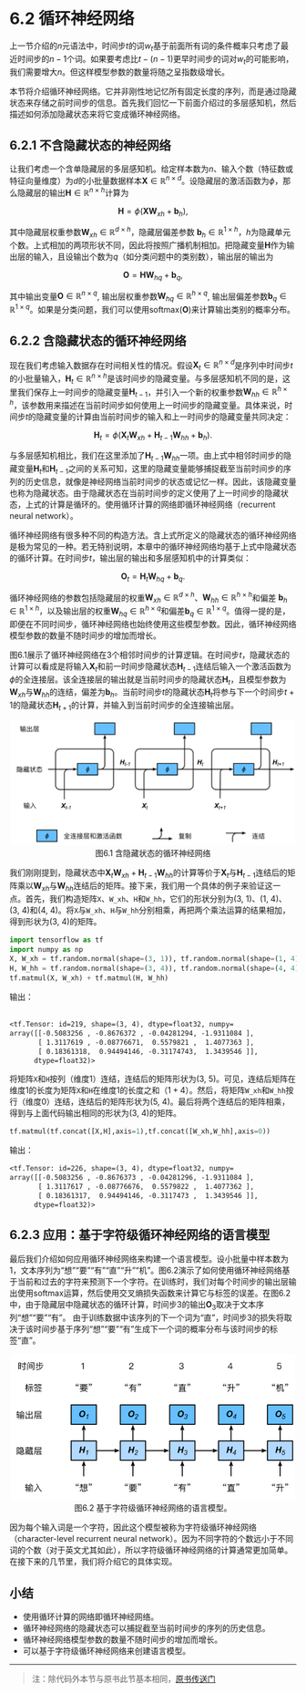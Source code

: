 # 6.2 循环神经网络

上一节介绍的$n$元语法中，时间步$t$的词$w_t$基于前面所有词的条件概率只考虑了最近时间步的$n-1$个词。如果要考虑比$t-(n-1)$更早时间步的词对$w_t$的可能影响，我们需要增大$n$。但这样模型参数的数量将随之呈指数级增长。

本节将介绍循环神经网络。它并非刚性地记忆所有固定长度的序列，而是通过隐藏状态来存储之前时间步的信息。首先我们回忆一下前面介绍过的多层感知机，然后描述如何添加隐藏状态来将它变成循环神经网络。


## 6.2.1 不含隐藏状态的神经网络

让我们考虑一个含单隐藏层的多层感知机。给定样本数为$n$、输入个数（特征数或特征向量维度）为$d$的小批量数据样本$\boldsymbol{X} \in \mathbb{R}^{n \times d}$。设隐藏层的激活函数为$\phi$，那么隐藏层的输出$\boldsymbol{H} \in \mathbb{R}^{n \times h}$计算为

$$\boldsymbol{H} = \phi(\boldsymbol{X} \boldsymbol{W}_{xh} + \boldsymbol{b}_h),$$

其中隐藏层权重参数$\boldsymbol{W}_{xh} \in \mathbb{R}^{d \times h}$，隐藏层偏差参数 $\boldsymbol{b}_h \in \mathbb{R}^{1 \times h}$，$h$为隐藏单元个数。上式相加的两项形状不同，因此将按照广播机制相加。把隐藏变量$\boldsymbol{H}$作为输出层的输入，且设输出个数为$q$（如分类问题中的类别数），输出层的输出为

$$\boldsymbol{O} = \boldsymbol{H} \boldsymbol{W}_{hq} + \boldsymbol{b}_q,$$

其中输出变量$\boldsymbol{O} \in \mathbb{R}^{n \times q}$, 输出层权重参数$\boldsymbol{W}_{hq} \in \mathbb{R}^{h \times q}$, 输出层偏差参数$\boldsymbol{b}_q \in \mathbb{R}^{1 \times q}$。如果是分类问题，我们可以使用$\text{softmax}(\boldsymbol{O})$来计算输出类别的概率分布。


## 6.2.2 含隐藏状态的循环神经网络

现在我们考虑输入数据存在时间相关性的情况。假设$\boldsymbol{X}_t \in \mathbb{R}^{n \times d}$是序列中时间步$t$的小批量输入，$\boldsymbol{H}_t  \in \mathbb{R}^{n \times h}$是该时间步的隐藏变量。与多层感知机不同的是，这里我们保存上一时间步的隐藏变量$\boldsymbol{H}_{t-1}$，并引入一个新的权重参数$\boldsymbol{W}_{hh} \in \mathbb{R}^{h \times h}$，该参数用来描述在当前时间步如何使用上一时间步的隐藏变量。具体来说，时间步$t$的隐藏变量的计算由当前时间步的输入和上一时间步的隐藏变量共同决定：

$$\boldsymbol{H}_t = \phi(\boldsymbol{X}_t \boldsymbol{W}_{xh} + \boldsymbol{H}_{t-1} \boldsymbol{W}_{hh}  + \boldsymbol{b}_h).$$

与多层感知机相比，我们在这里添加了$\boldsymbol{H}_{t-1} \boldsymbol{W}_{hh}$一项。由上式中相邻时间步的隐藏变量$\boldsymbol{H}_t$和$\boldsymbol{H}_{t-1}$之间的关系可知，这里的隐藏变量能够捕捉截至当前时间步的序列的历史信息，就像是神经网络当前时间步的状态或记忆一样。因此，该隐藏变量也称为隐藏状态。由于隐藏状态在当前时间步的定义使用了上一时间步的隐藏状态，上式的计算是循环的。使用循环计算的网络即循环神经网络（recurrent neural network）。

循环神经网络有很多种不同的构造方法。含上式所定义的隐藏状态的循环神经网络是极为常见的一种。若无特别说明，本章中的循环神经网络均基于上式中隐藏状态的循环计算。在时间步$t$，输出层的输出和多层感知机中的计算类似：

$$\boldsymbol{O}_t = \boldsymbol{H}_t \boldsymbol{W}_{hq} + \boldsymbol{b}_q.$$

循环神经网络的参数包括隐藏层的权重$\boldsymbol{W}_{xh} \in \mathbb{R}^{d \times h}$、$\boldsymbol{W}_{hh} \in \mathbb{R}^{h \times h}$和偏差 $\boldsymbol{b}_h \in \mathbb{R}^{1 \times h}$，以及输出层的权重$\boldsymbol{W}_{hq} \in \mathbb{R}^{h \times q}$和偏差$\boldsymbol{b}_q \in \mathbb{R}^{1 \times q}$。值得一提的是，即便在不同时间步，循环神经网络也始终使用这些模型参数。因此，循环神经网络模型参数的数量不随时间步的增加而增长。

图6.1展示了循环神经网络在3个相邻时间步的计算逻辑。在时间步$t$，隐藏状态的计算可以看成是将输入$\boldsymbol{X}_t$和前一时间步隐藏状态$\boldsymbol{H}_{t-1}$连结后输入一个激活函数为$\phi$的全连接层。该全连接层的输出就是当前时间步的隐藏状态$\boldsymbol{H}_t$，且模型参数为$\boldsymbol{W}_{xh}$与$\boldsymbol{W}_{hh}$的连结，偏差为$\boldsymbol{b}_h$。当前时间步$t$的隐藏状态$\boldsymbol{H}_t$将参与下一个时间步$t+1$的隐藏状态$\boldsymbol{H}_{t+1}$的计算，并输入到当前时间步的全连接输出层。

<div align=center>
<img width="500" src="../img/chapter06/6.2_rnn.svg"/>
</div>
<div align=center>图6.1 含隐藏状态的循环神经网络</div>

我们刚刚提到，隐藏状态中$\boldsymbol{X}_t \boldsymbol{W}_{xh} + \boldsymbol{H}_{t-1} \boldsymbol{W}_{hh}$的计算等价于$\boldsymbol{X}_t$与$\boldsymbol{H}_{t-1}$连结后的矩阵乘以$\boldsymbol{W}_{xh}$与$\boldsymbol{W}_{hh}$连结后的矩阵。接下来，我们用一个具体的例子来验证这一点。首先，我们构造矩阵`X`、`W_xh`、`H`和`W_hh`，它们的形状分别为(3, 1)、(1, 4)、(3, 4)和(4, 4)。将`X`与`W_xh`、`H`与`W_hh`分别相乘，再把两个乘法运算的结果相加，得到形状为(3, 4)的矩阵。

``` python
import tensorflow as tf
import numpy as np
X, W_xh = tf.random.normal(shape=(3, 1)), tf.random.normal(shape=(1, 4))
H, W_hh = tf.random.normal(shape=(3, 4)), tf.random.normal(shape=(4, 4))
tf.matmul(X, W_xh) + tf.matmul(H, W_hh)
```
输出：
```

<tf.Tensor: id=219, shape=(3, 4), dtype=float32, numpy=
array([[-0.5083256 , -0.8676372 , -0.04281294, -1.9311084 ],
       [ 1.3117619 , -0.08776671,  0.5579821 ,  1.4077363 ],
       [ 0.18361318,  0.94494146, -0.31174743,  1.3439546 ]],
      dtype=float32)>
```

将矩阵`X`和`H`按列（维度1）连结，连结后的矩阵形状为(3, 5)。可见，连结后矩阵在维度1的长度为矩阵`X`和`H`在维度1的长度之和（$1+4$）。然后，将矩阵`W_xh`和`W_hh`按行（维度0）连结，连结后的矩阵形状为(5, 4)。最后将两个连结后的矩阵相乘，得到与上面代码输出相同的形状为(3, 4)的矩阵。

``` python
tf.matmul(tf.concat([X,H],axis=1),tf.concat([W_xh,W_hh],axis=0))
```
输出：
```
<tf.Tensor: id=226, shape=(3, 4), dtype=float32, numpy=
array([[-0.5083256 , -0.8676373 , -0.04281296, -1.9311084 ],
       [ 1.3117617 , -0.08776676,  0.5579822 ,  1.4077362 ],
       [ 0.18361317,  0.94494146, -0.3117473 ,  1.3439546 ]],
      dtype=float32)>
```

## 6.2.3 应用：基于字符级循环神经网络的语言模型

最后我们介绍如何应用循环神经网络来构建一个语言模型。设小批量中样本数为1，文本序列为“想”“要”“有”“直”“升”“机”。图6.2演示了如何使用循环神经网络基于当前和过去的字符来预测下一个字符。在训练时，我们对每个时间步的输出层输出使用softmax运算，然后使用交叉熵损失函数来计算它与标签的误差。在图6.2中，由于隐藏层中隐藏状态的循环计算，时间步3的输出$\boldsymbol{O}_3$取决于文本序列“想”“要”“有”。 由于训练数据中该序列的下一个词为“直”，时间步3的损失将取决于该时间步基于序列“想”“要”“有”生成下一个词的概率分布与该时间步的标签“直”。

<div align=center>
<img width="500" src="../img/chapter06/6.2_rnn-train.svg"/>
</div>
<div align=center>图6.2 基于字符级循环神经网络的语言模型。</div>


因为每个输入词是一个字符，因此这个模型被称为字符级循环神经网络（character-level recurrent neural network）。因为不同字符的个数远小于不同词的个数（对于英文尤其如此），所以字符级循环神经网络的计算通常更加简单。在接下来的几节里，我们将介绍它的具体实现。


## 小结

* 使用循环计算的网络即循环神经网络。
* 循环神经网络的隐藏状态可以捕捉截至当前时间步的序列的历史信息。
* 循环神经网络模型参数的数量不随时间步的增加而增长。
* 可以基于字符级循环神经网络来创建语言模型。

-----------
> 注：除代码外本节与原书此节基本相同，[原书传送门](https://zh.d2l.ai/chapter_recurrent-neural-networks/rnn.html)


